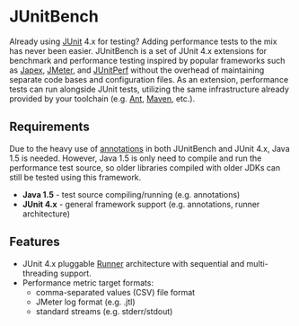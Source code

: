 # JUnitBench #
Already using [JUnit](http://www.junit.org/) 4.x for testing? Adding performance tests to the mix has never been easier. JUnitBench is a set of JUnit 4.x extensions for benchmark and performance testing inspired by popular frameworks such as [Japex](https://japex.dev.java.net/), [JMeter](http://jakarta.apache.org/jmeter/), and [JUnitPerf](http://clarkware.com/software/JUnitPerf.html) without the overhead of maintaining separate code bases and configuration files. As an extension, performance tests can run alongside JUnit tests, utilizing the same infrastructure already provided by your toolchain (e.g. [Ant](http://ant.apache.org/manual/OptionalTasks/junit.html), [Maven](http://maven.apache.org/plugins/maven-surefire-plugin/), etc.).

## Requirements ##
Due to the heavy use of [annotations](http://java.sun.com/j2se/1.5.0/docs/guide/language/annotations.html) in both JUnitBench and JUnit 4.x, Java 1.5 is needed. However, Java 1.5 is only need to compile and run the performance test source, so older libraries compiled with older JDKs can still be tested using this framework.
  * **Java 1.5** - test source compiling/running (e.g. annotations)
  * **JUnit 4.x** - general framework support (e.g. annotations, runner architecture)

## Features ##
  * JUnit 4.x pluggable [Runner](http://kentbeck.github.com/junit/javadoc/latest/org/junit/runner/Runner.html) architecture with sequential and multi-threading support.
  * Performance metric target formats:
    * comma-separated values (CSV) file format
    * JMeter log format (e.g. .jtl)
    * standard streams (e.g. stderr/stdout)